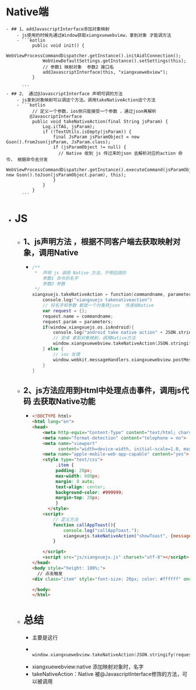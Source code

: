 # Native端
	- ## 1、addJavascriptInterface添加对象映射
		- js使用的时候先通过Window获取xiangxuewebview，拿到对象 才能调方法
		- ```kotlin
		      public void init() {
		          WebViewProcessCommandDispatcher.getInstance().initAidlConnection();
		          WebViewDefaultSettings.getInstance().setSettings(this);
		          // 参数1 映射对象  参数2 接口名
		          addJavascriptInterface(this, "xiangxuewebview");
		      }
		  
		  ```
	- ## 2、 通过@JavascriptInterface 声明可调的方法
		- js拿到对象映射可以调这个方法。调用takeNativeAction这个方法
		- ```kotlin
		      // 定义一个参数，ios侧只能接受一个参数 ，通过json再解析
		     @JavascriptInterface
		      public void takeNativeAction(final String jsParam) {
		          Log.i(TAG, jsParam);
		          if (!TextUtils.isEmpty(jsParam)) {
		              final JsParam jsParamObject = new Gson().fromJson(jsParam, JsParam.class);
		              if (jsParamObject != null) {
		                // Native 收到 js 传过来的json 去解析对应的action 命令， 根据命令去分发   
		                WebViewProcessCommandDispatcher.getInstance().executeCommand(jsParamObject.name, new Gson().toJson(jsParamObject.param), this);
		              }
		          }
		      }
		  ```
- # JS
	- ## 1、js声明方法 ，根据不同客户端去获取映射对象，调用Native
		- ```kotlin
		  /**
		   *  声明 js 调用 Native 方法，不带回调的
		      参数1 命令的名字
		      参数2 参数
		   */
		  xiangxuejs.takeNativeAction = function(commandname, parameters){
		      console.log("xiangxuejs takenativeaction")
		      // 将名字和参数 都放一个对象转json  传递给Native
		      var request = {};
		      request.name = commandname;
		      request.param = parameters;
		      if(window.xiangxuejs.os.isAndroid){
		          console.log("android take native action" + JSON.stringify(request));
		          // 安卓 拿到对象映射，调用Native方法
		          window.xiangxuewebview.takeNativeAction(JSON.stringify(request));
		      } else {
		          // ios 处理
		          window.webkit.messageHandlers.xiangxuewebview.postMessage(JSON.stringify(request))
		      }
		  }
		  ```
	- ## 2、js方法应用到Html中处理点击事件，调用js代码 去获取Native功能
		- ```html
		  <!DOCTYPE html>
		  <html lang="en">
		  <head>
		      <meta http-equiv="Content-Type" content="text/html; charset=UTF-8">
		      <meta name="format-detection" content="telephone = no">
		      <meta name="viewport"
		            content="width=device-width, initial-scale=1.0, maximum-scale=1.0, minimum-scale=1.0, user-scalable=no">
		      <meta name="apple-mobile-web-app-capable" content="yes">
		      <style type="text/css">
		           .item {
		           padding: 20px;
		           max-width: 600px;
		           margin: 0 auto;
		           text-align: center;
		           background-color: #999999;
		           margin-top: 20px;
		           }
		        </style>
		      <script>
		          // 定义方法
		          function callAppToast(){
		              console.log("callAppToast.");
		              xiangxuejs.takeNativeAction("showToast", {message: "this is a message from html."});
		          }
		  
		      </script>
		      <script src="js/xiangxuejs.js" charset="utf-8"></script>
		  </head>
		  <body style="height: 100%;">
		    // 点击触发
		  <div class="item" style="font-size: 20px; color: #ffffff" onclick="callAppToast()">调用: showToast</div>
		  
		  </body>
		  </html>
		  ```
	- # 总结
		- 主要是这行
		- ```kotlin
		  
		  window.xiangxuewebview.takeNativeAction(JSON.stringify(request));
		  ```
		- xiangxuewebview:native 添加映射对象时，名字
		- takeNativeAction：Native 被@JavascriptInterface修饰的方法，可以被调用
